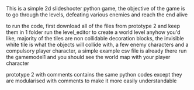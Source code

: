 This is a simple 2d slideshooter python game, the objective of the game is to go through the levels, defeating various enemies and reach the end alive

to run the code, first download all of the files from prototype 2 and keep them in 1 folder 
run the level_editor to create a world level anyhow you'd like, majority of the tiles are non collidable decoration blocks, the invisible white tile is what the objects will collide with, a few enemy characters and a compulsory player character, a simple example csv file is already there
run the gamemodel1 and you should see the world map with your player character

prototype 2 with comments contains the same python codes except they are modularised with comments to make it more easily understandable
